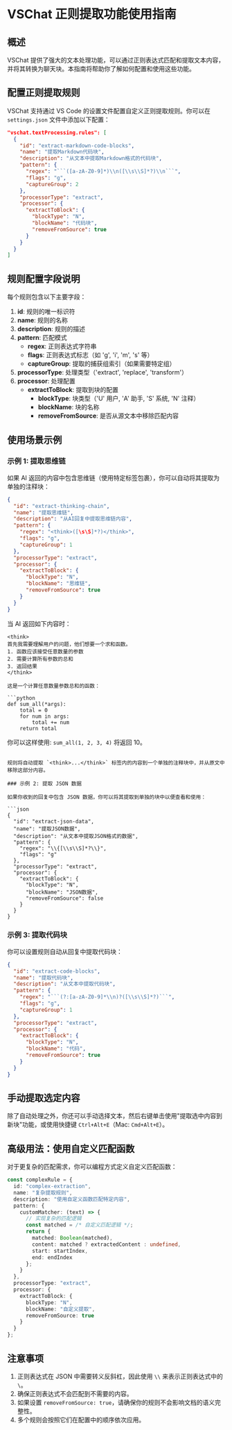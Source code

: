 # VSChat 正则提取功能使用指南

## 概述

VSChat 提供了强大的文本处理功能，可以通过正则表达式匹配和提取文本内容，并将其转换为聊天块。本指南将帮助你了解如何配置和使用这些功能。

## 配置正则提取规则

VSChat 支持通过 VS Code 的设置文件配置自定义正则提取规则。你可以在 `settings.json` 文件中添加以下配置：

```json
"vschat.textProcessing.rules": [
  {
    "id": "extract-markdown-code-blocks",
    "name": "提取Markdown代码块",
    "description": "从文本中提取Markdown格式的代码块",
    "pattern": {
      "regex": "```([a-zA-Z0-9]*)\\n([\\s\\S]*?)\\n```",
      "flags": "g",
      "captureGroup": 2
    },
    "processorType": "extract",
    "processor": {
      "extractToBlock": {
        "blockType": "N",
        "blockName": "代码块",
        "removeFromSource": true
      }
    }
  }
]
```

## 规则配置字段说明

每个规则包含以下主要字段：

1. **id**: 规则的唯一标识符
2. **name**: 规则的名称
3. **description**: 规则的描述
4. **pattern**: 匹配模式
   - **regex**: 正则表达式字符串
   - **flags**: 正则表达式标志（如 'g', 'i', 'm', 's' 等）
   - **captureGroup**: 提取的捕获组索引（如果需要特定组）
5. **processorType**: 处理类型（'extract', 'replace', 'transform'）
6. **processor**: 处理配置
   - **extractToBlock**: 提取到块的配置
     - **blockType**: 块类型（'U' 用户, 'A' 助手, 'S' 系统, 'N' 注释）
     - **blockName**: 块的名称
     - **removeFromSource**: 是否从源文本中移除匹配内容

## 使用场景示例

### 示例 1: 提取思维链

如果 AI 返回的内容中包含思维链（使用特定标签包裹），你可以自动将其提取为单独的注释块：

```json
{
  "id": "extract-thinking-chain",
  "name": "提取思维链",
  "description": "从AI回复中提取思维链内容",
  "pattern": {
    "regex": "<think>([\s\S]*?)</think>",
    "flags": "g",
    "captureGroup": 1
  },
  "processorType": "extract",
  "processor": {
    "extractToBlock": {
      "blockType": "N",
      "blockName": "思维链",
      "removeFromSource": true
    }
  }
}
```

当 AI 返回如下内容时：

```
<think>
首先我需要理解用户的问题，他们想要一个求和函数。
1. 函数应该接受任意数量的参数
2. 需要计算所有参数的总和
3. 返回结果
</think>

这是一个计算任意数量参数总和的函数：

```python
def sum_all(*args):
    total = 0
    for num in args:
        total += num
    return total
```

你可以这样使用: `sum_all(1, 2, 3, 4)` 将返回 10。
```

规则将自动提取 `<think>...</think>` 标签内的内容到一个单独的注释块中，并从原文中移除这部分内容。

### 示例 2: 提取 JSON 数据

如果你收到的回复中包含 JSON 数据，你可以将其提取到单独的块中以便查看和使用：

```json
{
  "id": "extract-json-data",
  "name": "提取JSON数据",
  "description": "从文本中提取JSON格式的数据",
  "pattern": {
    "regex": "\\{[\\s\\S]*?\\}",
    "flags": "g"
  },
  "processorType": "extract",
  "processor": {
    "extractToBlock": {
      "blockType": "N",
      "blockName": "JSON数据",
      "removeFromSource": false
    }
  }
}
```

### 示例 3: 提取代码块

你可以设置规则自动从回复中提取代码块：

```json
{
  "id": "extract-code-blocks",
  "name": "提取代码块",
  "description": "从文本中提取代码块",
  "pattern": {
    "regex": "```(?:[a-zA-Z0-9]*\\n)?([\\s\\S]*?)```",
    "flags": "g",
    "captureGroup": 1
  },
  "processorType": "extract",
  "processor": {
    "extractToBlock": {
      "blockType": "N",
      "blockName": "代码",
      "removeFromSource": true
    }
  }
}
```

## 手动提取选定内容

除了自动处理之外，你还可以手动选择文本，然后右键单击使用"提取选中内容到新块"功能，或使用快捷键 `Ctrl+Alt+E`（Mac: `Cmd+Alt+E`）。

## 高级用法：使用自定义匹配函数

对于更复杂的匹配需求，你可以编程方式定义自定义匹配函数：

```typescript
const complexRule = {
  id: "complex-extraction",
  name: "复杂提取规则",
  description: "使用自定义函数匹配特定内容",
  pattern: {
    customMatcher: (text) => {
      // 实现复杂的匹配逻辑
      const matched = /* 自定义匹配逻辑 */;
      return {
        matched: Boolean(matched),
        content: matched ? extractedContent : undefined,
        start: startIndex,
        end: endIndex
      };
    }
  },
  processorType: "extract",
  processor: {
    extractToBlock: {
      blockType: "N",
      blockName: "自定义提取",
      removeFromSource: true
    }
  }
};
```

## 注意事项

1. 正则表达式在 JSON 中需要转义反斜杠，因此使用 `\\` 来表示正则表达式中的 `\`。
2. 确保正则表达式不会匹配到不需要的内容。
3. 如果设置 `removeFromSource: true`，请确保你的规则不会影响文档的语义完整性。
4. 多个规则会按照它们在配置中的顺序依次应用。 